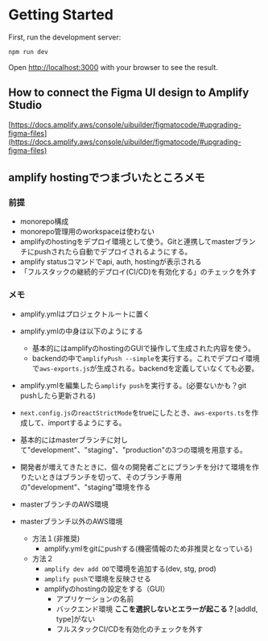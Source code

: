 # Getting Started

First, run the development server:

```bash
npm run dev
```

Open [http://localhost:3000](http://localhost:3000) with your browser to see the result.

## How to connect the Figma UI design to Amplify Studio

[https://docs.amplify.aws/console/uibuilder/figmatocode/#upgrading-figma-files](https://docs.amplify.aws/console/uibuilder/figmatocode/#upgrading-figma-files)

## amplify hostingでつまづいたところメモ

### 前提

- monorepo構成
- monorepo管理用のworkspaceは使わない
- amplifyのhostingをデプロイ環境として使う。Gitと連携してmasterブランチにpushされたら自動でデプロイされるようにする。
- amplify statusコマンドでapi, auth, hostingが表示される
- 「フルスタックの継続的デプロイ(CI/CD)を有効化する」のチェックを外す

### メモ

- amplify.ymlはプロジェクトルートに置く
- amplify.ymlの中身は以下のようにする
  - 基本的にはamplifyのhostingのGUIで操作して生成された内容を使う。
  - backendの中で`amplifyPush --simple`を実行する。これでデプロイ環境で`aws-exports.js`が生成される。backendを定義していなくても必要。
- amplify.ymlを編集したら`amplify push`を実行する。(必要ないかも？git pushしたら更新される)
- `next.config.js`の`reactStrictMode`をtrueにしたとき、`aws-exports.ts`を作成して、importするようにする。

- 基本的にはmasterブランチに対して"development"、"staging"、"production"の3つの環境を用意する。
- 開発者が増えてきたときに、個々の開発者ごとにブランチを分けて環境を作りたいときはブランチを切って、そのブランチ専用の"development"、"staging"環境を作る

- masterブランチのAWS環境

- masterブランチ以外のAWS環境
  - 方法１(非推奨)
    - amplify.ymlをgitにpushする(機密情報のため非推奨となっている)
  - 方法２
    - `amplify dev add OO`で環境を追加する(dev, stg, prod)
    - `amplify push`で環境を反映させる
    - amplifyのhostingの設定をする（GUI）
      - アプリケーションの名前
      - バックエンド環境 **ここを選択しないとエラーが起こる？**[addId, type]がない
      - フルスタックCI/CDを有効化のチェックを外す
